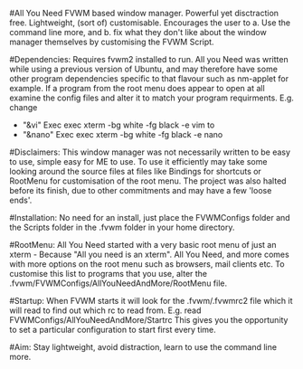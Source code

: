 #All You Need
FVWM based window manager. Powerful yet disctraction free. Lightweight, (sort of) customisable. Encourages the user to a. Use the command line more, and b. fix what they don't like about the window manager themselves by customising the FVWM Script.   

#Dependencies: Requires fvwm2 installed to run. All you Need was written while using a previous version of Ubuntu, and may therefore have some other program dependencies specific to that flavour such as nm-applet for example. If a program from the root menu does appear to open at all examine the config files and alter it to match your program requirments. E.g. change 
+ "&vi" Exec exec xterm -bg white -fg black -e vim 
to
+ "&nano" Exec exec xterm -bg white -fg black -e nano 

#Disclaimers: This window manager was not necessarily written to be easy to use, simple easy for ME to use. To use it efficiently may take some looking around the source files at files like Bindings for shortcuts or RootMenu for customisation of the root menu. 
The project was also halted before its finish, due to other commitments and may have a few 'loose ends'.

#Installation: No need for an install, just place the FVWMConfigs folder and the Scripts folder in the .fvwm folder in your home directory. 

#RootMenu: All You Need started with a very basic root menu of just an xterm - Because "All you need is an xterm".
All You Need, and more comes with more options on the root menu such as browsers, mail clients etc. To customise this list to programs that you use, alter the .fvwm/FVWMConfigs/AllYouNeedAndMore/RootMenu file.

#Startup: When FVWM starts it will look for the .fvwm/.fvwmrc2 file which it will read to find out which rc to read from. E.g. 
read FVWMConfigs/AllYouNeedAndMore/Startrc
This gives you the opportunity to set a particular configuration to start first every time. 

#Aim: Stay lightweight, avoid distraction, learn to use the command line more.

